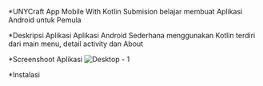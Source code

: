 *UNYCraft App Mobile With Kotlin
Submision belajar membuat Aplikasi Android untuk Pemula

*Deskripsi Aplikasi
Aplikasi Android Sederhana menggunakan Kotlin terdiri dari main menu, detail activity dan About

*Screenshoot Aplikasi
![Desktop - 1](https://github.com/user-attachments/assets/98616e9e-156c-4908-8a8d-ed95c7522cb7)

*Instalasi 
